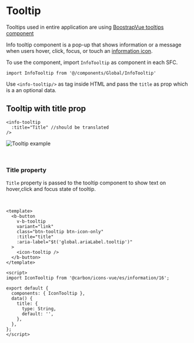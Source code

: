 # Tooltip

Tooltips used in entire application are using [BoostrapVue tooltips component](https://bootstrap-vue.org/docs/components/tooltip)

Info tooltip component is a pop-up that shows information or a message when users hover, click, focus, or touch an [information icon](https://www.carbondesignsystem.com/guidelines/icons/library/).

To use the component, import `InfoTooltip` as component in each SFC.

```vue
import InfoTooltip from '@/components/Global/InfoTooltip'
```

Use `<info-tooltip/>` as tag inside HTML and pass the `title` as prop which is a an optional data.

## Tooltip with title prop

```vue
<info-tooltip
  :title="Title" //should be translated
/>
```
![Tooltip example](/tooltip.png)

<br/>

### Title property

`Title` property is passed to the tooltip component to show text on hover,click and focus state of tooltip.

<br/>

```vue
<template>
  <b-button
    v-b-tooltip
    variant="link"
    class="btn-tooltip btn-icon-only"
    :title="title"
    :aria-label="$t('global.ariaLabel.tooltip')"
  >
    <icon-tooltip />
  </b-button>
</template>

<script>
import IconTooltip from '@carbon/icons-vue/es/information/16';

export default {
  components: { IconTooltip },
  data() {
    title: {
      type: String,
      default: '',
    },
  },
};
</script>
```
